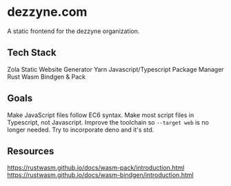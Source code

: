 # dezzyne.com

A static frontend for the dezzyne organization.

## Tech Stack

Zola Static Website Generator
Yarn Javascript/Typescript Package Manager
Rust Wasm Bindgen & Pack

## Goals
Make JavaScript files follow EC6 syntax.
Make most script files in Typescript, not Javascript.
Improve the toolchain so `--target web` is no longer needed.
Try to incorporate deno and it's std.

## Resources
https://rustwasm.github.io/docs/wasm-pack/introduction.html
https://rustwasm.github.io/docs/wasm-bindgen/introduction.html
